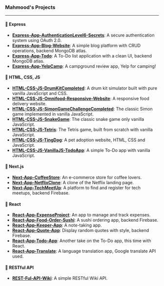 ### Mahmood's Projects

---

#### 📁 Express

- **[Express-App-AuthenticationLevel6-Secrets](#)**: A secure authentication system using OAuth 2.0.
- **[Express-App-Blog-Website](#)**: A simple blog platform with CRUD operations, backend MongoDB atlas.
- **[Express-App-Todo](#)**: A To-Do list application with a clean UI, backend MongoDB atlas.
- **[Express-App-YelpCamp](#)**: A campground review app, Yelp for camping!

#### 📁 HTML, CSS, JS

- **[HTML-CSS-JS-DrumKitCompleted](#)**: A drum kit simulator built with pure vanilla JavaScript and CSS.
- **[HTML-CSS-JS-Omnifood-Responsive-Website](#)**: A responsive food delivery website.
- **[HTML-CSS-JS-SimonGameChallengeCompleted](#)**: The classic Simon game implemented in vanilla JavaScript.
- **[HTML-CSS-JS-SnakeGame](#)**: The classic snake game only vanilla JavaScript.
- **[HTML-CSS-JS-Tetris](#)**: The Tetris game, built from scratch with vanilla JavaScript.
- **[HTML-CSS-JS-TingDog](#)**: A pet adoption website, HTML, CSS and JavaScript.
- **[HTML-CSS-JS-VanillaJS-TodoApp](#)**: A simple To-Do app with vanilla JavaScript.

#### 📁 Next.js

- **[Next-App-CoffeeStore](#)**: An e-commerce store for coffee lovers.
- **[Next-App-NetflixClone](#)**: A clone of the Netflix landing page.
- **[Next-App-TechMeetUp](#)**: A platform to find and register for tech meetups, backend Firebase.

#### 📁 React

- **[React-App-ExpenseProject](#)**: An app to manage and track expenses.
- **[React-App-Food-Order-Sushi](#)**: A sushi ordering app, backend Firebase.
- **[React-App-Keeper-App](#)**: A note-taking app.
- **[React-App-Quote-App](#)**: Display random quotes with style, backend Firebase.
- **[React-App-Todo-App](#)**: Another take on the To-Do app, this time with React.
- **[React-App-Translate](#)**: A language translation app, Google translate API used.

#### 📁 RESTful API

- **[REST-Ful-API-Wiki](#)**: A simple RESTful Wiki API.
